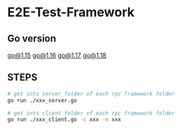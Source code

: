 # E2E-Test-Framework
## Go version
go@1.15
go@1.16
go@1.17
go@1.18

## STEPS
```zsh
# get into server folder of each rpc framework folder
go run ./xxx_server.go

# get into client folder of each rpc framework folder
go run ./xxx_client.go -c xxx -n xxx
```
